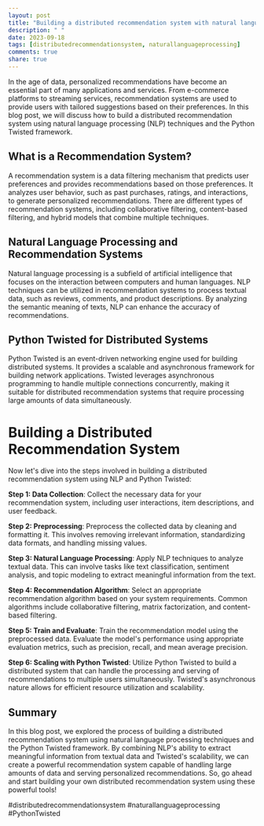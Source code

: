 ```yaml
---
layout: post
title: "Building a distributed recommendation system with natural language processing and Python Twisted"
description: " "
date: 2023-09-18
tags: [distributedrecommendationsystem, naturallanguageprocessing]
comments: true
share: true
---
```


In the age of data, personalized recommendations have become an essential part of many applications and services. From e-commerce platforms to streaming services, recommendation systems are used to provide users with tailored suggestions based on their preferences. In this blog post, we will discuss how to build a distributed recommendation system using natural language processing (NLP) techniques and the Python Twisted framework.

## What is a Recommendation System?

A recommendation system is a data filtering mechanism that predicts user preferences and provides recommendations based on those preferences. It analyzes user behavior, such as past purchases, ratings, and interactions, to generate personalized recommendations. There are different types of recommendation systems, including collaborative filtering, content-based filtering, and hybrid models that combine multiple techniques.

## Natural Language Processing and Recommendation Systems

Natural language processing is a subfield of artificial intelligence that focuses on the interaction between computers and human languages. NLP techniques can be utilized in recommendation systems to process textual data, such as reviews, comments, and product descriptions. By analyzing the semantic meaning of texts, NLP can enhance the accuracy of recommendations.

## Python Twisted for Distributed Systems

Python Twisted is an event-driven networking engine used for building distributed systems. It provides a scalable and asynchronous framework for building network applications. Twisted leverages asynchronous programming to handle multiple connections concurrently, making it suitable for distributed recommendation systems that require processing large amounts of data simultaneously.

# Building a Distributed Recommendation System

Now let's dive into the steps involved in building a distributed recommendation system using NLP and Python Twisted:

**Step 1: Data Collection**: Collect the necessary data for your recommendation system, including user interactions, item descriptions, and user feedback.

**Step 2: Preprocessing**: Preprocess the collected data by cleaning and formatting it. This involves removing irrelevant information, standardizing data formats, and handling missing values.

**Step 3: Natural Language Processing**: Apply NLP techniques to analyze textual data. This can involve tasks like text classification, sentiment analysis, and topic modeling to extract meaningful information from the text.

**Step 4: Recommendation Algorithm**: Select an appropriate recommendation algorithm based on your system requirements. Common algorithms include collaborative filtering, matrix factorization, and content-based filtering.

**Step 5: Train and Evaluate**: Train the recommendation model using the preprocessed data. Evaluate the model's performance using appropriate evaluation metrics, such as precision, recall, and mean average precision.

**Step 6: Scaling with Python Twisted**: Utilize Python Twisted to build a distributed system that can handle the processing and serving of recommendations to multiple users simultaneously. Twisted's asynchronous nature allows for efficient resource utilization and scalability.

## Summary

In this blog post, we explored the process of building a distributed recommendation system using natural language processing techniques and the Python Twisted framework. By combining NLP's ability to extract meaningful information from textual data and Twisted's scalability, we can create a powerful recommendation system capable of handling large amounts of data and serving personalized recommendations. So, go ahead and start building your own distributed recommendation system using these powerful tools!

#distributedrecommendationsystem #naturallanguageprocessing #PythonTwisted